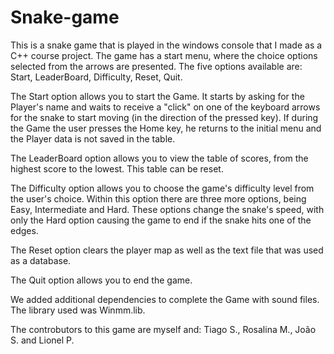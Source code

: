 # Snake-game
This is a snake game that is played in the windows console that I made as a C++ course project.
The game has a start menu, where the choice options selected from the arrows are presented.
The five options available are: Start, LeaderBoard, Difficulty, Reset, Quit.

The Start option allows you to start the Game. It starts by asking for the Player's name and waits to receive a "click" on one of the keyboard arrows for the snake to start moving (in the direction of the pressed key).
If during the Game the user presses the Home key, he returns to the initial menu and the Player data is not saved in the table.

The LeaderBoard option allows you to view the table of scores, from the highest score to the lowest. This table can be reset.

The Difficulty option allows you to choose the game's difficulty level from the user's choice. Within this option there are three more options, being Easy, Intermediate and Hard.
These options change the snake's speed, with only the Hard option causing the game to end if the snake hits one of the edges.

The Reset option clears the player map as well as the text file that was used as a database.

The Quit option allows you to end the game.

We added additional dependencies to complete the Game with sound files. The library used was Winmm.lib.

The controbutors to this game are myself and: Tiago S., Rosalina M., João S. and Lionel P.
